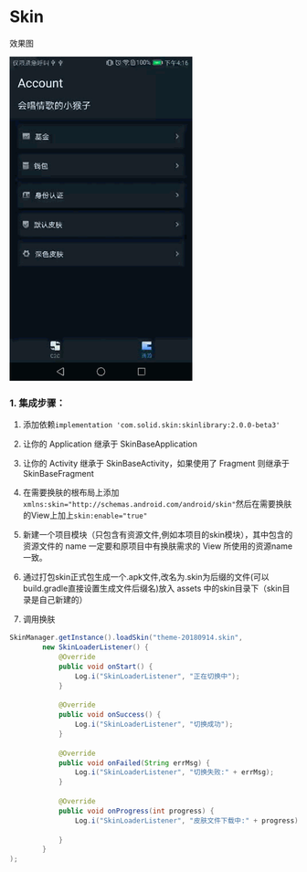 
# Skin
效果图

![](https://raw.githubusercontent.com/xkdaq/Skin/master/app/img/skin.gif)

### 1. 集成步骤：

1. 添加依赖`implementation 'com.solid.skin:skinlibrary:2.0.0-beta3'`

2. 让你的 Application 继承于 SkinBaseApplication

3. 让你的 Activity 继承于 SkinBaseActivity，如果使用了 Fragment 则继承于 SkinBaseFragment

4. 在需要换肤的根布局上添加`xmlns:skin="http://schemas.android.com/android/skin"`然后在需要换肤的View上加上`skin:enable="true"`

5. 新建一个项目模块（只包含有资源文件,例如本项目的skin模块），其中包含的资源文件的 name 一定要和原项目中有换肤需求的 View 所使用的资源name一致。  

6. 通过打包skin正式包生成一个.apk文件,改名为.skin为后缀的文件(可以build.gradle直接设置生成文件后缀名)放入 assets 中的skin目录下（skin目录是自己新建的）

7. 调用换肤
```java
SkinManager.getInstance().loadSkin("theme-20180914.skin",
        new SkinLoaderListener() {
            @Override
            public void onStart() {
                Log.i("SkinLoaderListener", "正在切换中");
            }
    
            @Override
            public void onSuccess() {
                Log.i("SkinLoaderListener", "切换成功");
            }
    
            @Override
            public void onFailed(String errMsg) {
                Log.i("SkinLoaderListener", "切换失败:" + errMsg);
            }
    
            @Override
            public void onProgress(int progress) {
                Log.i("SkinLoaderListener", "皮肤文件下载中:" + progress);
    
            }
        }
);
```
